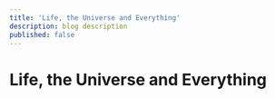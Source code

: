 ```yaml
---
title: 'Life, the Universe and Everything'
description: blog description
published: false
---
```


# Life, the Universe and Everything
